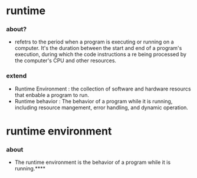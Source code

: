 # runtime

### about?

- refetrs to the period when a program is executing or running on a computer. It's the duration between the start and end of a program's execution, during which the code 
  instructions a re being processed by the computer's CPU and other resources.

### extend

- Runtime Environment : the collection of software and hardware resourcs that enbable a program to run.
- Runtime behavior    : The behavior of a program while it is running, including resource mangement, error handling, and dynamic operation.


# runtime environment

### about

- The runtime environment is the behavior of a program while it is running.****